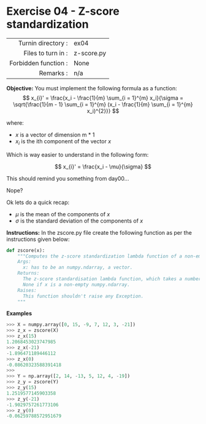 # Exercise 04 - Z-score standardization

|                         |                    |
| -----------------------:| ------------------ |
|   Turnin directory :    |  ex04              |
|   Files to turn in :    |  z-score.py        |
|   Forbidden function :  |  None              |
|   Remarks :             |  n/a               |

**Objective:**
You must implement the following formula as a function:  
$$
x_{i}' = \frac{x_i - \frac{1}{m} \sum_{i = 1}^{m} x_i}{\sigma = \sqrt{\frac{1}{m - 1} \sum_{i = 1}^{m} (x_i - \frac{1}{m} \sum_{i = 1}^{m} x_i)^{2}}}
$$

where: 
- $x$ is a vector of dimension m * 1
- $x_i$ is the ith component of the vector $x$

Which is way easier to understand in the following form:

$$
x_{i}' = \frac{x_i - \mu}{\sigma}
$$

This should remind you something from day00...

Nope? 

Ok lets do a quick recap: 
- $\mu$ is the mean of the components of $x$
- $\sigma$ is the standard deviation of the components of $x$


**Instructions:**
In the zscore.py file create the following function as per the instructions given below:
```python
def zscore(x):
    """Computes the z-score standardization lambda function of a non-empty numpy.ndarray.
    Args:
      x: has to be an numpy.ndarray, a vector.
    Returns:
      The z-score standardisation lambda function, which takes a number as input and returns the normalized value of this number for the vector x.
      None if x is a non-empty numpy.ndarray.
    Raises:
      This function shouldn't raise any Exception.
    """
```

**Examples**
```python
>>> X = numpy.array([0, 15, -9, 7, 12, 3, -21])
>>> z_x = zscore(X)
>>> z_x(15)
1.2068453023747985
>>> z_x(-21)
-1.896471189446112
>>> z_x(0)
-0.08620323588391418
>>>
>>> Y = np.array([2, 14, -13, 5, 12, 4, -19])
>>> z_y = zscore(Y)
>>> z_y(15)
1.2519577145903358
>>> z_y(-21)
-1.9029757261773106
>>> z_y(0)
-0.06259788572951679
```
